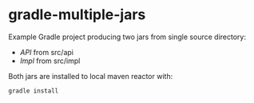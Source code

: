 # gradle-multiple-jars

Example Gradle project producing two jars from single source directory:
 - *API* from src/api
 - *Impl* from src/impl

Both jars are installed to local maven reactor with:

    gradle install
    
    
